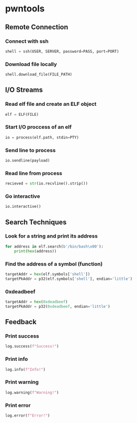 # pwntools

## Remote Connection

### Connect with ssh
```python
shell = ssh(USER, SERVER, password=PASS, port=PORT)
```

### Download file locally
```python
shell.download_file(FILE_PATH)
```

## I/O Streams

### Read elf file and create an ELF object
```python
elf = ELF(FILE)
```

### Start I/O proccess of an elf
```python
io = process(elf.path, stdin=PTY)
```

### Send line to process
```python
io.sendline(payload)
```

### Read line from process
```python
recieved = str(io.recvline().strip())
```

### Go interactive
```python
io.interactive()
```

## Search Techniques

### Look for a string and print its address
```python
for address in elf.search(b'/bin/bash\x00'):
    print(hex(address))
```

### Find the address of a symbol (function)
```python
targetAddr = hex(elf.symbols['shell'])
targetPkAddr = p32(elf.symbols['shell'], endian='little')
```

### 0xdeadbeef
```python
targetAddr = hex(0xdeadbeef)
targetPkAddr = p32(0xdeadbeef, endian='little')
```

## Feedback

### Print success
```python
log.success(f"Success!")
```

### Print info
```python
log.info(f"Info!")
```

### Print warning
```python
log.warning(f"Warning!")
```

### Print error
```python
log.error(f"Error!")
```
